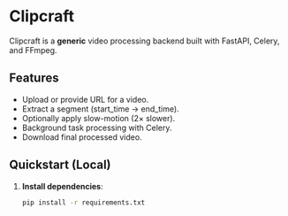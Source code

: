 # Clipcraft

Clipcraft is a **generic** video processing backend built with FastAPI, Celery, and FFmpeg. 

## Features

- Upload or provide URL for a video.
- Extract a segment (start_time → end_time).
- Optionally apply slow-motion (2× slower).
- Background task processing with Celery.
- Download final processed video.

## Quickstart (Local)

1. **Install dependencies**:
   ```bash
   pip install -r requirements.txt
